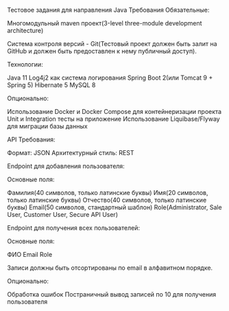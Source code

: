 Тестовое задания для направления Java
Требования
Обязательные:

Многомодульный maven проект(3-level three-module development architecture)

Система контроля версий - Git(Тестовый проект должен быть залит на GitHub и должен быть предоставлен к нему публичный доступ).

Технологии:

Java 11
Log4j2 как система логирования
Spring Boot 2(или Tomcat 9 + Spring 5)
Hibernate 5
MySQL 8

Опционально:

Использование Docker и Docker Compose для контейнеризации проекта
Unit и Integration тесты на приложение
Использование Liquibase/Flyway для миграции базы данных

API
Требования:

Формат: JSON
Архитектурный стиль: REST

Endpoint для добавления пользователя:

Основные поля:

Фамилия(40 символов, только латинские буквы)
Имя(20 символов, только латинские буквы)
Отчество(40 символов, только латинские буквы)
Email(50 символов, стандартный шаблон)
Role(Administrator, Sale User, Customer User, Secure API User)


Endpoint для получения всех пользователей:

Основные поля:

ФИО
Email
Role

Записи должны быть отсортированы по email в алфавитном порядке.

Опционально:

Обработка ошибок
Постраничный вывод записей по 10 для получения пользователя